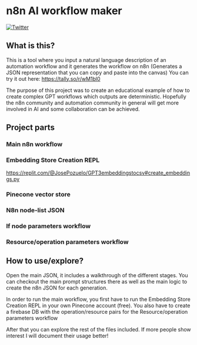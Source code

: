 # n8n AI workflow maker

[![Twitter](https://img.shields.io/twitter/url/https/twitter.com/JAPozueloM.svg?style=social&label=Follow%20%40JAPozueloM)](https://twitter.com/JAPozueloM)

## What is this?

This is a tool where you input a natural language description of an automation workflow and it generates the workflow on n8n (Generates a JSON representation that you can copy and paste into the canvas)
You can try it out here: https://tally.so/r/wM1bl0

The purpose of this project was to create an educational example of how to create complex GPT workflows which outputs are deterministic. Hopefully the n8n community and automation community in general will get more involved in AI and some collaboration can be achieved.

## Project parts

### Main n8n workflow

### Embedding Store Creation REPL
https://replit.com/@JosePozuelo/GPT3embeddingstocsv#create_embeddings.py

### Pinecone vector store


### N8n node-list JSON

### If node parameters workflow

### Resource/operation parameters workflow

## How to use/explore?

Open the main JSON, it includes a walkthrough of the different stages. You can checkout the main prompt structures there as well as the main logic to create the n8n JSON for each generation.

In order to run the main workflow, you first have to run the Embedding Store Creation REPL in your own Pinecone account (free). You also have to create a firebase DB with the operation/resource pairs for the Resource/operation parameters workflow

After that you can explore the rest of the files included. If more people show interest I will document their usage better!
